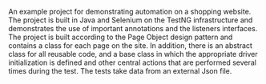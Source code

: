 An example project for demonstrating automation on a shopping website. 
The project is built in Java and Selenium on the TestNG infrastructure and demonstrates the use of important annotations and the listeners interfaces. 
The project is built according to the Page Object design pattern and contains a class for each page on the site. 
In addition, there is an abstract class for all reusable code, and a base class in which the appropriate driver initialization is defined and other central actions that are performed several times during the test. 
The tests take data from an external Json file.
